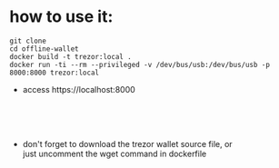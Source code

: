 # how to use it: 
` git clone ` <br>
` cd offline-wallet ` <br>
` docker build -t trezor:local . ` <br>
` docker run -ti --rm --privileged -v /dev/bus/usb:/dev/bus/usb -p 8000:8000 trezor:local ` <br>
* access https://localhost:8000

 <br><br><br>
 -  don't forget to download the trezor wallet source file, or <br>
    just uncomment the wget command in dockerfile
